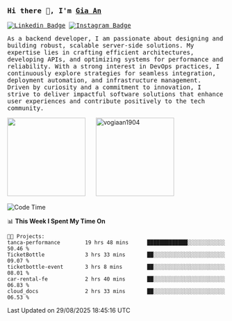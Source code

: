 ### <samp>Hi there 👋, I'm <a href="https://www.linkedin.com/in/vogiaan1904/" target="_blank">Gia An</a></samp>

<samp> [![Linkedin Badge](https://img.shields.io/badge/-LinkedIn-0e76a8?style=flat-square&logo=Linkedin&logoColor=white)](https://linkedin.com/in/vogiaan1904)
[![Instagram Badge](https://img.shields.io/badge/-Instagram-e4405f?style=flat-square&logo=Instagram&logoColor=white)](https://instagram.com/_.ja.ann_/) </samp> 

<samp>As a backend developer, I am passionate about designing and building robust, scalable server-side solutions. My expertise lies in crafting efficient architectures, developing APIs, and optimizing systems for performance and reliability. With a strong interest in DevOps practices, I continuously explore strategies for seamless integration, deployment automation, and infrastructure management. Driven by curiosity and a commitment to innovation, I strive to deliver impactful software solutions that enhance user experiences and contribute positively to the tech community.</samp>



<div>
  <img height="180em" src="https://github-readme-stats.vercel.app/api/top-langs/?username=vogiaan1904&show_icons=true&hide_border=true&layout=compact&langs_count=10&theme=transparent&include_orgs=true"/>
  &nbsp;&nbsp;&nbsp;&nbsp;
  <img height="180em" src="https://github-readme-stats.vercel.app/api?username=vogiaan1904&show_icons=true&hide_border=true&&count_private=true&include_all_commits=true&theme=transparent&locale=en" alt="vogiaan1904" />
</div>






<!--START_SECTION:waka-->
![Code Time](http://img.shields.io/badge/Code%20Time-1%2C387%20hrs%2054%20mins-blue)

📊 **This Week I Spent My Time On** 

```text
🐱‍💻 Projects: 
tanca-performance        19 hrs 48 mins      █████████████░░░░░░░░░░░░   50.46 % 
TicketBottle             3 hrs 33 mins       ██░░░░░░░░░░░░░░░░░░░░░░░   09.07 % 
ticketbottle-event       3 hrs 8 mins        ██░░░░░░░░░░░░░░░░░░░░░░░   08.01 % 
car-rental-fe            2 hrs 40 mins       ██░░░░░░░░░░░░░░░░░░░░░░░   06.83 % 
cloud_docs               2 hrs 33 mins       ██░░░░░░░░░░░░░░░░░░░░░░░   06.53 % 
```


 Last Updated on 29/08/2025 18:45:16 UTC
<!--END_SECTION:waka-->
